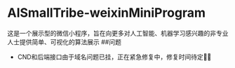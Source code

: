 # AISmallTribe-weixinMiniProgram
这是一个展示型的微信小程序，旨在向更多对人工智能、机器学习感兴趣的非专业人士提供简单、可视化的算法展示
##问题
* CND和后端接口由于域名问题已挂，正在紧急修复中，修复时间待定💅🏻
